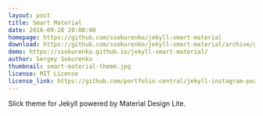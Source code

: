 ```yaml
---
layout: post
title: Smart Material
date: 2016-09-20 20:00:00
homepage: https://github.com/ssokurenko/jekyll-smart-material
download: https://github.com/ssokurenko/jekyll-smart-material/archive/gh-pages.zip
demo: https://ssokurenko.github.io/jekyll-smart-material/
author: Sergey Sokurenko
thumbnail: smart-material-theme.jpg
license: MIT License
license_link: https://github.com/portfolio-central/jekyll-instagram-portfolio-theme/blob/gh-pages/LICENSE.md
---
```


Slick theme for Jekyll powered by Material Design Lite.
